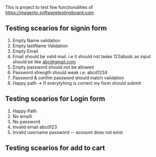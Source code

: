 This is project to test few functionalities of
https://magento.softwaretestingboard.com

## Testing scearios for signin form
1) Empty Name validation
2) Empty lastName Validation
3) Empty Email
4) Email should be valid mail. i.e it should not taske 123absdc as input should be like abc@gmail.com
5) Empty password should not be allowed
6) Password strength should weak i.e: abcd1234
7) Password & confim password should match validation
8) Happy path -> If everytyhing is correct my form should submit

## Testing scearios for Login form
1) Happy Path
2) No emaill
3) No password
4) Invalid email abcd123
5) Invalid username password -- acoount does not exist

## Testing scearios for add to cart

